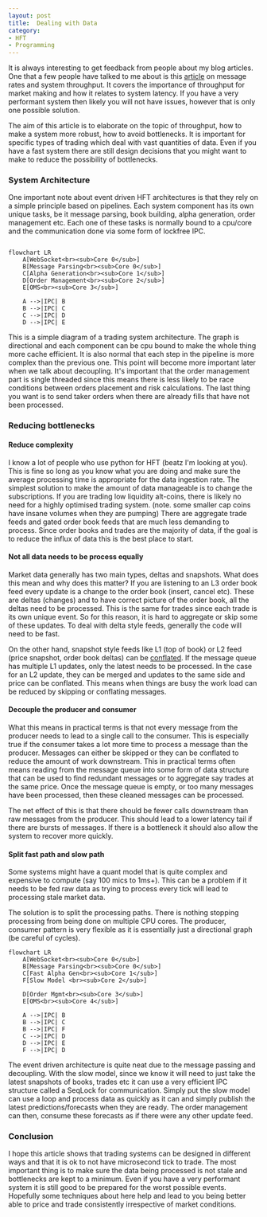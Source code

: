 ```yaml
---
layout: post
title:  Dealing with Data
category:
- HFT
- Programming
---
```


It is always interesting to get feedback from people about my blog articles.
One that a few people have talked to me about is this
[article](https://markrbest.github.io/message-arrival-rates-and-latency/)
on message rates and system throughput.
It covers the importance of throughput for market making and how it relates to system latency.
If you have a very performant system then likely you will not have issues, however that is only one possible solution.

The aim of this article is to elaborate on the topic of throughput, how to make a system more robust, how to avoid bottlenecks.
It is important for specific types of trading which deal with vast quantities of data.
Even if you have a fast system there are still design decisions that you might want to make to reduce the possibility of bottlenecks.

### System Architecture

One important note about event driven HFT architectures is that they rely on a simple principle based on pipelines.
Each system component has its own unique tasks, be it message parsing, book building, alpha generation, order management etc.
Each one of these tasks is normally bound to a cpu/core and the communication done via some form of lockfree IPC.

```mermaid

flowchart LR
    A[WebSocket<br><sub>Core 0</sub>]
    B[Message Parsing<br><sub>Core 0</sub>]
    C[Alpha Generation<br><sub>Core 1</sub>]
    D[Order Management<br><sub>Core 2</sub>]
    E[OMS<br><sub>Core 3</sub>]

    A -->|IPC| B
    B -->|IPC| C
    C -->|IPC| D
    D -->|IPC| E
```

This is a simple diagram of a trading system architecture.
The graph is directional and each component can be cpu bound to make the whole thing more cache efficient.
It is also normal that each step in the pipeline is more complex than the previous one.
This point will become more important later when we talk about decoupling.
It's important that the order management part is single threaded since this means there is less likely to be race conditions between orders placement and risk calculations.
The last thing you want is to send taker orders when there are already fills that have not been processed.

### Reducing bottlenecks

#### Reduce complexity

I know a lot of people who use python for HFT (beatz I'm looking at you).
This is fine so long as you know what you are doing and make sure the average processing time is appropriate for the data ingestion rate.
The simplest solution to make the amount of data manageable is to change the subscriptions.
If you are trading low liquidity alt-coins, there is likely no need for a highly optimised trading system.
(note. some smaller cap coins have insane volumes when they are pumping)
There are aggregate trade feeds and gated order book feeds that are much less demanding to process.
Since order books and trades are the majority of data, if the goal is to reduce the influx of data this is the best place to start.

#### Not all data needs to be process equally

Market data generally has two main types, deltas and snapshots. What does this mean and why does this matter?
If you are listening to an L3 order book feed every update is a change to the order book (insert, cancel etc).
These are deltas (changes) and to have correct picture of the order book, all the deltas need to be processed.
This is the same for trades since each trade is its own unique event.
So for this reason, it is hard to aggregate or skip some of these updates. To deal with delta style feeds, generally the code will need to be fast.

On the other hand, snapshot style feeds like L1 (top of book) or L2 feed (price snapshot, order book deltas) can be [conflated](https://en.wikipedia.org/wiki/Conflation).
If the message queue has multiple L1 updates, only the latest needs to be processed.
In the case for an L2 update, they can be merged and updates to the same side and price can be conflated.
This means when things are busy the work load can be reduced by skipping or conflating messages.

#### Decouple the producer and consumer

What this means in practical terms is that not every message from the producer needs to lead to a single call to the consumer.
This is especially true if the consumer takes a lot more time to process a message than the producer.
Messages can either be skipped or they can be conflated to reduce the amount of work downstream.
This in practical terms often means reading from the message queue into some form of data structure that can be used to find redundant messages or
to aggregate say trades at the same price.
Once the message queue is empty, or too many messages have been processed, then these cleaned messages can be processed.

The net effect of this is that there should be fewer calls downstream than raw messages from the producer.
This should lead to a lower latency tail if there are bursts of messages.
If there is a bottleneck it should also allow the system to recover more quickly.

#### Split fast path and slow path

Some systems might have a quant model that is quite complex and expensive to compute (say 100 mics to 1ms+).
This can be a problem if it needs to be fed raw data as trying to process every tick will lead to processing stale market data.

The solution is to split the processing paths.
There is nothing stopping processing from being done on multiple CPU cores.
The producer, consumer pattern is very flexible as it is essentially just a directional graph (be careful of cycles).

```mermaid
flowchart LR
    A[WebSocket<br><sub>Core 0</sub>]
    B[Message Parsing<br><sub>Core 0</sub>]
    C[Fast Alpha Gen<br><sub>Core 1</sub>]
    F[Slow Model <br><sub>Core 2</sub>]

    D[Order Mgmt<br><sub>Core 3</sub>]
    E[OMS<br><sub>Core 4</sub>]

    A -->|IPC| B
    B -->|IPC| C
    B -->|IPC| F
    C -->|IPC| D
    D -->|IPC| E
    F -->|IPC| D
```

The event driven architecture is quite neat due to the message passing and decoupling.
With the slow model, since we know it will need to just take the latest snapshots of books, trades etc it can use a very efficient IPC structure called a SeqLock for communication.
Simply put the slow model can use a loop and process data as quickly as it can and simply publish the latest predictions/forecasts when they are ready.
The order management can then, consume these forecasts as if there were any other update feed.


### Conclusion

I hope this article shows that trading systems can be designed in different ways and that it is ok to not have microsecond tick to trade.
The most important thing is to make sure the data being processed is not stale and bottlenecks are kept to a minimum.
Even if you have a very performant system it is still good to be prepared for the worst possible events.
Hopefully some techniques about here help and lead to you being better able to price and trade consistently irrespective of market conditions.